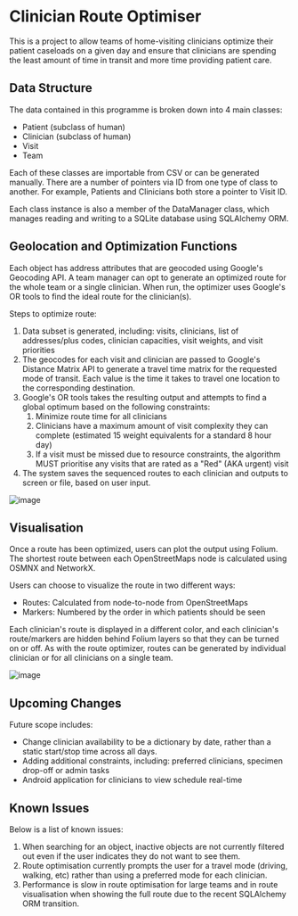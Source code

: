 # Clinician Route Optimiser

This is a project to allow teams of home-visiting clinicians optimize their patient caseloads on a given day and ensure that clinicians are spending the least amount of time in transit and more time providing patient care.

## Data Structure
The data contained in this programme is broken down into 4 main classes:
* Patient (subclass of human)
* Clinician (subclass of human)
* Visit
* Team

Each of these classes are importable from CSV or can be generated manually. There are a number of pointers via ID from one type of class to another. For example, Patients and Clinicians both store a pointer to Visit ID.

Each class instance is also a member of the DataManager class, which manages reading and writing to a SQLite database using SQLAlchemy ORM.

## Geolocation and Optimization Functions
Each object has address attributes that are geocoded using Google's Geocoding API. A team manager can opt to generate an optimized route for the whole team or a single clinician. When run, the optimizer uses Google's OR tools to find the ideal route for the clinician(s).

Steps to optimize route:
1. Data subset is generated, including: visits, clinicians, list of addresses/plus codes, clinician capacities, visit weights, and visit priorities
2. The geocodes for each visit and clinician are passed to Google's Distance Matrix API to generate a travel time matrix for the requested mode of transit. Each value is the time it takes to travel one location to the corresponding destination.
3. Google's OR tools takes the resulting output and attempts to find a global optimum based on the following constraints:
    1. Minimize route time for all clinicians
    2. Clinicians have a maximum amount of visit complexity they can complete (estimated 15 weight equivalents for a standard 8 hour day)
    3. If a visit must be missed due to resource constraints, the algorithm MUST prioritise any visits that are rated as a "Red" (AKA urgent) visit
4. The system saves the sequenced routes to each clinician and outputs to screen or file, based on user input.

![image](https://user-images.githubusercontent.com/24849659/207723170-d5ad772b-34bc-46ed-8089-375ce298b238.png)

## Visualisation
Once a route has been optimized, users can plot the output using Folium. The shortest route between each OpenStreetMaps node is calculated using OSMNX and NetworkX.

Users can choose to visualize the route in two different ways:
* Routes: Calculated from node-to-node from OpenStreetMaps
* Markers: Numbered by the order in which patients should be seen

Each clinician's route is displayed in a different color, and each clinician's route/markers are hidden behind Folium layers so that they can be turned on or off. As with the route optimizer, routes can be generated by individual clinician or for all clinicians on a single team.

![image](https://user-images.githubusercontent.com/24849659/207722262-3b9ef354-5145-4009-8531-eb324099dffc.png)



## Upcoming Changes
Future scope includes:
* Change clinician availability to be a dictionary by date, rather than a static start/stop time across all days.
* Adding additional constraints, including: preferred clinicians, specimen drop-off or admin tasks
* Android application for clinicians to view schedule real-time

## Known Issues
Below is a list of known issues:
1. When searching for an object, inactive objects are not currently filtered out even if the user indicates they do not want to see them.
2. Route optimisation currently prompts the user for a travel mode (driving, walking, etc) rather than using a preferred mode for each clinician.
3. Performance is slow in route optimisation for large teams and in route visualisation when showing the full route due to the recent SQLAlchemy ORM transition.
